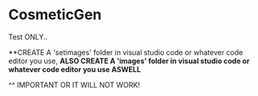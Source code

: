 # CosmeticGen
Test ONLY..


**CREATE A 'setimages' folder in visual studio code or whatever code editor you use,
**ALSO CREATE A 'images' folder in visual studio code or whatever code editor you use ASWELL**

^^ IMPORTANT OR IT WILL NOT WORK!


